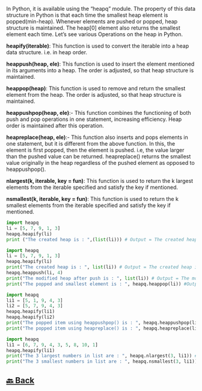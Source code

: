 In Python, it is available using the “heapq” module. The property of this data structure in Python is that each time the smallest heap element is popped(min-heap). Whenever elements are pushed or popped, heap structure is maintained. The heap[0] element also returns the smallest element each time. Let’s see various Operations on the heap in Python.

**heapify(iterable)**: This function is used to convert the iterable into a heap data structure. i.e. in heap order.

**heappush(heap, ele)**: This function is used to insert the element mentioned in its arguments into a heap. The order is adjusted, so that heap structure is maintained.

**heappop(heap)**: This function is used to remove and return the smallest element from the heap. The order is adjusted, so that heap structure is maintained.

**heappushpop(heap, ele)**:- This function combines the functioning of both push and pop operations in one statement, increasing efficiency. Heap order is maintained after this operation.

**heapreplace(heap, ele)**:- This function also inserts and pops elements in one statement, but it is different from the above function. In this, the element is first popped, then the element is pushed. i.e, the value larger than the pushed value can be returned. heapreplace() returns the smallest value originally in the heap regardless of the pushed element as opposed to heappushpop().

**nlargest(k, iterable, key = fun)**: This function is used to return the k largest elements from the iterable specified and satisfy the key if mentioned.

**nsmallest(k, iterable, key = fun)**: This function is used to return the k smallest elements from the iterable specified and satisfy the key if mentioned.

```python
import heapq
li = [5, 7, 9, 1, 3]
heapq.heapify(li)
print ("The created heap is : ",(list(li))) # Output = The created heap is :  [1, 3, 9, 7, 5]
```

```python
import heapq
li = [5, 7, 9, 1, 3]
heapq.heapify(li)
print("The created heap is : ", list(li)) # Output = The created heap is : [1, 3, 9, 7, 5]
heapq.heappush(li, 4)
print("The modified heap after push is : ", list(li)) # Output = The modified heap after push is : [1, 3, 4, 7, 5, 9]
print("The popped and smallest element is : ", heapq.heappop(li)) #Output = The popped and smallest element is : 1
```

```python
import heapq
li1 = [5, 1, 9, 4, 3]
li2 = [5, 7, 9, 4, 3]
heapq.heapify(li1)
heapq.heapify(li2)
print("The popped item using heappushpop() is : ", heapq.heappushpop(li1, 2)) # Output = The popped item using heappushpop() is :  1
print("The popped item using heapreplace() is : ", heapq.heapreplace(li2, 2)) # Output = The popped item using heapreplace() is :  3
```

```python
import heapq
li1 = [6, 7, 9, 4, 3, 5, 8, 10, 1]
heapq.heapify(li1)
print("The 3 largest numbers in list are : ", heapq.nlargest(3, li1)) # Output = The 3 largest numbers in list are :  [10, 9, 8]
print("The 3 smallest numbers in list are : ", heapq.nsmallest(3, li1)) # Output = The 3 smallest numbers in list are :  [1, 3, 4]
```

<h2><a href="https://github.com/sanjay9616/data-structure-and-alogrithms/blob/master/Heap/README.md"> 🔙 Back</a></h2>